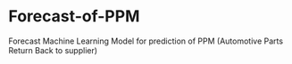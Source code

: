 # Forecast-of-PPM
Forecast Machine Learning Model for prediction of PPM (Automotive Parts Return Back to supplier)

